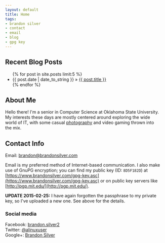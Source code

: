 ```yaml
---
layout: default
title: Home
tags:
- brandon silver
- contact
- email
- blog
- gpg key
---
```


## Recent Blog Posts ##
<p>
    <ul>
        {% for post in site.posts limit:5 %}
        <li>{{ post.date | date_to_string }} &raquo; <a href="{{ post.url }}">{{ post.title }}</a></li>
        {% endfor %}
    </ul>
</p>

## About Me ##
Hello there! I'm a senior in Computer Science at Oklahoma State University. My interests these
days are mostly centered around exploring the wide world of IT, with some casual
[photography](http://www.flickr.com/photos/silverimaging/) and video gaming thrown into the mix.


## Contact Info ##

Email: <brandon@brandonsilver.com>

Email is my preferred method of Internet-based communication. I also make use of GnuPG encryption;
you can find my public key (ID: <code>8D5F182D</code>) at
[https://www.brandonsilver.com/gpg-key.asc](https://www.brandonsilver.com/gpg-key.asc) or on public
key servers like [http://pgp.mit.edu/](http://pgp.mit.edu/).

**UPDATE 2015-02-25:** I have again forgotten the passphrase to my private key, so I've uploaded a
new one. See above for the details.

### Social media ###
Facebook: [brandon.silver2](https://www.facebook.com/brandon.silver2)  
Twitter: [@alinuxuser](https://twitter.com/alinuxuser)  
Google+: [Brandon Silver](https://plus.google.com/117497136737421548137/posts)
